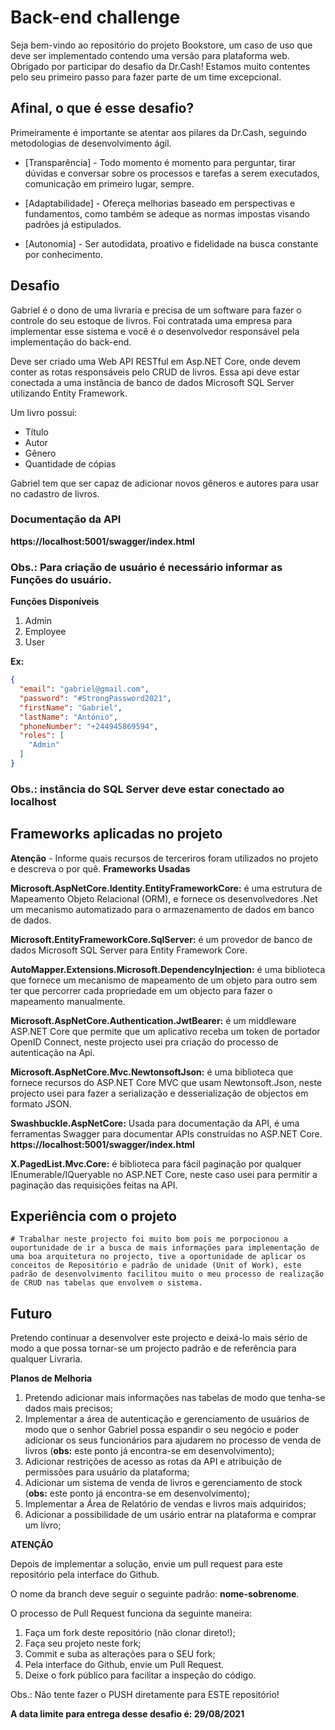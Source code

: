 # Back-end challenge

Seja bem-vindo ao repositório do projeto Bookstore, um caso de uso que deve ser implementado contendo uma versão para plataforma web. Obrigado por participar do desafio da Dr.Cash! Estamos muito contentes pelo seu primeiro passo para fazer parte de um time excepcional.

## Afinal, o que é esse desafio?

Primeiramente é importante se atentar aos pilares da Dr.Cash, seguindo metodologias de desenvolvimento ágil.

- [Transparência] - Todo momento é momento para perguntar, tirar dúvidas e conversar sobre os processos e tarefas a serem executados, comunicação em primeiro lugar, sempre.

- [Adaptabilidade] - Ofereça melhorias baseado em perspectivas e fundamentos, como também se adeque as normas impostas visando padrões já estipulados.

- [Autonomia] - Ser autodidata, proativo e fidelidade na busca constante por conhecimento.

## Desafio
Gabriel é o dono de uma livraria e precisa de um software para fazer o controle do seu estoque de livros. Foi contratada uma empresa para implementar esse sistema e você é o desenvolvedor responsável pela implementação do back-end. 

Deve ser criado uma Web API RESTful em Asp.NET Core, onde devem conter as rotas responsáveis pelo CRUD de livros. Essa api deve estar conectada a uma instância de banco de dados Microsoft SQL Server utilizando Entity Framework.

Um livro possui: 
*	Título
*	Autor
*	Gênero
*	Quantidade de cópias

Gabriel tem que ser capaz de adicionar novos gêneros e autores para usar no cadastro de livros. 

### Documentação da API
**https://localhost:5001/swagger/index.html**

### Obs.: Para criação de usuário é necessário informar as Funções do usuário.
**Funções Disponíveis**
1. Admin
2. Employee
3. User

**Ex:**
```Json
{
  "email": "gabriel@gmail.com",
  "password": "#StrongPassword2021",
  "firstName": "Gabriel",
  "lastName": "António",
  "phoneNumber": "+244945869594",
  "roles": [
    "Admin"
  ]
}
```

### Obs.: instância do SQL Server deve estar conectado ao localhost

## Frameworks aplicadas no projeto


**Atenção** - Informe quais recursos de terceriros foram utilizados no projeto e descreva o por quê.
**Frameworks Usadas**

**Microsoft.AspNetCore.Identity.EntityFrameworkCore:** é uma estrutura de Mapeamento Objeto Relacional (ORM), e fornece os desenvolvedores .Net um mecanismo 
automatizado para o armazenamento de dados em banco de dados.

**Microsoft.EntityFrameworkCore.SqlServer:** é um provedor de banco de dados Microsoft SQL Server para Entity Framework Core.

**AutoMapper.Extensions.Microsoft.DependencyInjection:** é uma biblioteca que fornece um mecanismo de mapeamento de um objeto para outro sem ter que percorrer cada propriedade em um objecto para fazer o mapeamento manualmente. 

**Microsoft.AspNetCore.Authentication.JwtBearer:** é um middleware ASP.NET Core que permite que um aplicativo receba um token de portador OpenID Connect, neste projecto usei pra criação do processo de autenticação na Api.

**Microsoft.AspNetCore.Mvc.NewtonsoftJson:** é uma biblioteca que fornece recursos do ASP.NET Core MVC que usam Newtonsoft.Json, neste projecto usei para fazer a serialização e desserialização de objectos em formato JSON.

**Swashbuckle.AspNetCore:** Usada para documentação da API, é uma ferramentas Swagger para documentar APIs construídas no ASP.NET Core.
**https://localhost:5001/swagger/index.html**

**X.PagedList.Mvc.Core:** é biblioteca para fácil paginação por qualquer IEnumerable/IQueryable no ASP.NET Core, neste caso usei para permitir a paginação das requisições feitas na API.



## Experiência com o projeto 
    # Trabalhar neste projecto foi muito bom pois me porpocionou a ouportunidade de ir a busca de mais informações para implementação de uma boa arquitetura no projecto, tive a oportunidade de aplicar os conceitos de Repositório e padrão de unidade (Unit of Work), este padrão de desenvolvimento facilitou muito o meu processo de realização de CRUD nas tabelas que envolvem o sistema.
    

## Futuro

Pretendo continuar a desenvolver este projecto e deixá-lo mais sério de modo a que possa tornar-se um projecto padrão e de referência para qualquer Livraria.

**Planos de Melhoria**
1. Pretendo adicionar mais informações nas tabelas de modo que tenha-se dados mais precisos;
2. Implementar a área de autenticação e gerenciamento de usuários de modo que o senhor Gabriel possa espandir o seu negócio e poder adicionar os seus funcionários para ajudarem no processo de venda de livros (**obs:** este ponto já encontra-se em desenvolvimento);
3. Adicionar restrições de acesso  as rotas da API e atribuição de permissões para usuário da plataforma;
4. Adicionar um sistema de venda de livros e gerenciamento de stock (**obs:** este ponto já encontra-se em desenvolvimento);
5. Implementar a Área de Relatório de vendas e livros mais adquiridos;
6. Adicionar a possibilidade de um usário entrar na plataforma e comprar um lívro;

**ATENÇÃO**

Depois de implementar a solução, envie um pull request para este repositório pela interface do Github.

O nome da branch deve seguir o seguinte padrão: **nome-sobrenome**.

O processo de Pull Request funciona da seguinte maneira:
1. Faça um fork deste repositório (não clonar direto!);
2. Faça seu projeto neste fork;
3. Commit e suba as alterações para o SEU fork;
4. Pela interface do Github, envie um Pull Request.
5. Deixe o fork público para facilitar a inspeção do código.


Obs.: Não tente fazer o PUSH diretamente para ESTE repositório!

**A data limite para entrega desse desafio é: 29/08/2021**
